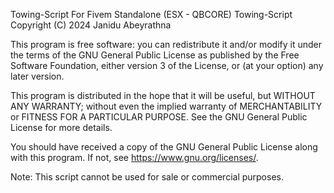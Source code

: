 Towing-Script For Fivem Standalone (ESX - QBCORE)
Towing-Script
Copyright (C) 2024 Janidu Abeyrathna

This program is free software: you can redistribute it and/or modify it under the terms of the GNU General Public License as published by the Free Software Foundation, either version 3 of the License, or (at your option) any later version.

This program is distributed in the hope that it will be useful, but WITHOUT ANY WARRANTY; without even the implied warranty of MERCHANTABILITY or FITNESS FOR A PARTICULAR PURPOSE. See the GNU General Public License for more details.

You should have received a copy of the GNU General Public License along with this program. If not, see https://www.gnu.org/licenses/.

Note: This script cannot be used for sale or commercial purposes.
